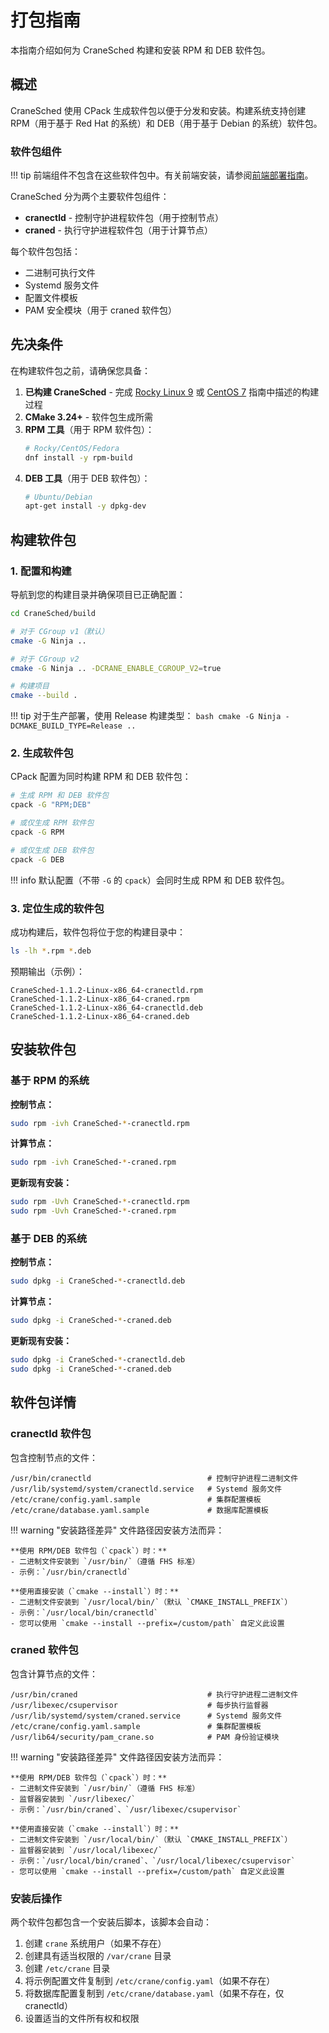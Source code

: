 # 打包指南

本指南介绍如何为 CraneSched 构建和安装 RPM 和 DEB 软件包。

## 概述

CraneSched 使用 CPack 生成软件包以便于分发和安装。构建系统支持创建 RPM（用于基于 Red Hat 的系统）和 DEB（用于基于 Debian 的系统）软件包。

### 软件包组件

!!! tip
    前端组件不包含在这些软件包中。有关前端安装，请参阅[前端部署指南](../frontend/frontend.md)。

CraneSched 分为两个主要软件包组件：

- **cranectld** - 控制守护进程软件包（用于控制节点）
- **craned** - 执行守护进程软件包（用于计算节点）

每个软件包包括：

- 二进制可执行文件
- Systemd 服务文件
- 配置文件模板
- PAM 安全模块（用于 craned 软件包）

## 先决条件

在构建软件包之前，请确保您具备：

1. **已构建 CraneSched** - 完成 [Rocky Linux 9](./Rocky9.md) 或 [CentOS 7](./CentOS7.md) 指南中描述的构建过程
2. **CMake 3.24+** - 软件包生成所需
3. **RPM 工具**（用于 RPM 软件包）：
   ```bash
   # Rocky/CentOS/Fedora
   dnf install -y rpm-build
   ```
4. **DEB 工具**（用于 DEB 软件包）：
   ```bash
   # Ubuntu/Debian
   apt-get install -y dpkg-dev
   ```

## 构建软件包

### 1. 配置和构建

导航到您的构建目录并确保项目已正确配置：

```bash
cd CraneSched/build

# 对于 CGroup v1（默认）
cmake -G Ninja ..

# 对于 CGroup v2
cmake -G Ninja .. -DCRANE_ENABLE_CGROUP_V2=true

# 构建项目
cmake --build .
```

!!! tip
    对于生产部署，使用 Release 构建类型：
    ```bash
    cmake -G Ninja -DCMAKE_BUILD_TYPE=Release ..
    ```

### 2. 生成软件包

CPack 配置为同时构建 RPM 和 DEB 软件包：

```bash
# 生成 RPM 和 DEB 软件包
cpack -G "RPM;DEB"

# 或仅生成 RPM 软件包
cpack -G RPM

# 或仅生成 DEB 软件包
cpack -G DEB
```

!!! info
    默认配置（不带 `-G` 的 `cpack`）会同时生成 RPM 和 DEB 软件包。

### 3. 定位生成的软件包

成功构建后，软件包将位于您的构建目录中：

```bash
ls -lh *.rpm *.deb
```

预期输出（示例）：
```
CraneSched-1.1.2-Linux-x86_64-cranectld.rpm
CraneSched-1.1.2-Linux-x86_64-craned.rpm
CraneSched-1.1.2-Linux-x86_64-cranectld.deb
CraneSched-1.1.2-Linux-x86_64-craned.deb
```

## 安装软件包

### 基于 RPM 的系统

**控制节点：**
```bash
sudo rpm -ivh CraneSched-*-cranectld.rpm
```

**计算节点：**
```bash
sudo rpm -ivh CraneSched-*-craned.rpm
```

**更新现有安装：**
```bash
sudo rpm -Uvh CraneSched-*-cranectld.rpm
sudo rpm -Uvh CraneSched-*-craned.rpm
```

### 基于 DEB 的系统

**控制节点：**
```bash
sudo dpkg -i CraneSched-*-cranectld.deb
```

**计算节点：**
```bash
sudo dpkg -i CraneSched-*-craned.deb
```

**更新现有安装：**
```bash
sudo dpkg -i CraneSched-*-cranectld.deb
sudo dpkg -i CraneSched-*-craned.deb
```

## 软件包详情

### cranectld 软件包

包含控制节点的文件：

```
/usr/bin/cranectld                          # 控制守护进程二进制文件
/usr/lib/systemd/system/cranectld.service   # Systemd 服务文件
/etc/crane/config.yaml.sample               # 集群配置模板
/etc/crane/database.yaml.sample             # 数据库配置模板
```

!!! warning "安装路径差异"
    文件路径因安装方法而异：

    **使用 RPM/DEB 软件包（`cpack`）时：**
    - 二进制文件安装到 `/usr/bin/`（遵循 FHS 标准）
    - 示例：`/usr/bin/cranectld`

    **使用直接安装（`cmake --install`）时：**
    - 二进制文件安装到 `/usr/local/bin/`（默认 `CMAKE_INSTALL_PREFIX`）
    - 示例：`/usr/local/bin/cranectld`
    - 您可以使用 `cmake --install --prefix=/custom/path` 自定义此设置

### craned 软件包

包含计算节点的文件：

```
/usr/bin/craned                             # 执行守护进程二进制文件
/usr/libexec/csupervisor                    # 每步执行监督器
/usr/lib/systemd/system/craned.service      # Systemd 服务文件
/etc/crane/config.yaml.sample               # 集群配置模板
/usr/lib64/security/pam_crane.so            # PAM 身份验证模块
```

!!! warning "安装路径差异"
    文件路径因安装方法而异：

    **使用 RPM/DEB 软件包（`cpack`）时：**
    - 二进制文件安装到 `/usr/bin/`（遵循 FHS 标准）
    - 监督器安装到 `/usr/libexec/`
    - 示例：`/usr/bin/craned`、`/usr/libexec/csupervisor`

    **使用直接安装（`cmake --install`）时：**
    - 二进制文件安装到 `/usr/local/bin/`（默认 `CMAKE_INSTALL_PREFIX`）
    - 监督器安装到 `/usr/local/libexec/`
    - 示例：`/usr/local/bin/craned`、`/usr/local/libexec/csupervisor`
    - 您可以使用 `cmake --install --prefix=/custom/path` 自定义此设置

### 安装后操作

两个软件包都包含一个安装后脚本，该脚本会自动：

1. 创建 `crane` 系统用户（如果不存在）
2. 创建具有适当权限的 `/var/crane` 目录
3. 创建 `/etc/crane` 目录
4. 将示例配置文件复制到 `/etc/crane/config.yaml`（如果不存在）
5. 将数据库配置复制到 `/etc/crane/database.yaml`（如果不存在，仅 cranectld）
6. 设置适当的文件所有权和权限
